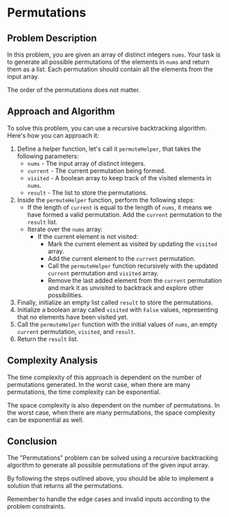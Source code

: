 # Permutations

## Problem Description

In this problem, you are given an array of distinct integers `nums`. Your task is to generate all possible permutations of the elements in `nums` and return them as a list. Each permutation should contain all the elements from the input array.

The order of the permutations does not matter.

## Approach and Algorithm

To solve this problem, you can use a recursive backtracking algorithm. Here's how you can approach it:

1. Define a helper function, let's call it `permuteHelper`, that takes the following parameters:
   - `nums` - The input array of distinct integers.
   - `current` - The current permutation being formed.
   - `visited` - A boolean array to keep track of the visited elements in `nums`.
   - `result` - The list to store the permutations.
2. Inside the `permuteHelper` function, perform the following steps:
   - If the length of `current` is equal to the length of `nums`, it means we have formed a valid permutation. Add the `current` permutation to the `result` list.
   - Iterate over the `nums` array:
     - If the current element is not visited:
       - Mark the current element as visited by updating the `visited` array.
       - Add the current element to the `current` permutation.
       - Call the `permuteHelper` function recursively with the updated `current` permutation and `visited` array.
       - Remove the last added element from the `current` permutation and mark it as unvisited to backtrack and explore other possibilities.
3. Finally, initialize an empty list called `result` to store the permutations.
4. Initialize a boolean array called `visited` with `False` values, representing that no elements have been visited yet.
5. Call the `permuteHelper` function with the initial values of `nums`, an empty `current` permutation, `visited`, and `result`.
6. Return the `result` list.

## Complexity Analysis

The time complexity of this approach is dependent on the number of permutations generated. In the worst case, when there are many permutations, the time complexity can be exponential.

The space complexity is also dependent on the number of permutations. In the worst case, when there are many permutations, the space complexity can be exponential as well.

## Conclusion

The "Permutations" problem can be solved using a recursive backtracking algorithm to generate all possible permutations of the given input array.

By following the steps outlined above, you should be able to implement a solution that returns all the permutations.

Remember to handle the edge cases and invalid inputs according to the problem constraints.

